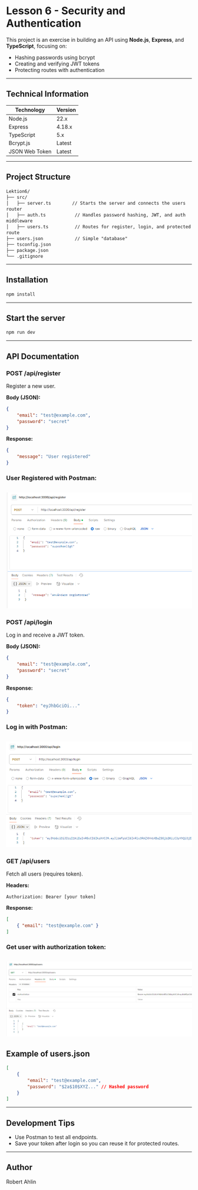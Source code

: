 
# Lesson 6 - Security and Authentication

This project is an exercise in building an API using **Node.js**, **Express**, and **TypeScript**, focusing on:
- Hashing passwords using bcrypt
- Creating and verifying JWT tokens
- Protecting routes with authentication

---

## Technical Information
| Technology | Version |
|---|---|
| Node.js | 22.x |
| Express | 4.18.x |
| TypeScript | 5.x |
| Bcrypt.js | Latest |
| JSON Web Token | Latest |

---

## Project Structure
```
Lektion6/
├── src/
│   ├── server.ts        // Starts the server and connects the users router
│   ├── auth.ts           // Handles password hashing, JWT, and auth middleware
│   ├── users.ts          // Routes for register, login, and protected route
├── users.json            // Simple "database"
├── tsconfig.json
├── package.json
└── .gitignore
```

---

## Installation
```bash
npm install
```

---

## Start the server
```bash
npm run dev
```

---

## API Documentation

### POST /api/register
Register a new user.

**Body (JSON):**
```json
{
    "email": "test@example.com",
    "password": "secret"
}
```

**Response:**
```json
{
    "message": "User registered"
}
```
### User Registered with Postman:
![User Registered with Postman](postman-register.png)
---

### POST /api/login
Log in and receive a JWT token.

**Body (JSON):**
```json
{
    "email": "test@example.com",
    "password": "secret"
}
```

**Response:**
```json
{
    "token": "eyJhbGciOi..."
}
```
### Log in with Postman:
![Log in with Postman](postman-login.png)
---

### GET /api/users
Fetch all users (requires token).

**Headers:**
```
Authorization: Bearer [your token]
```

**Response:**
```json
[
    { "email": "test@example.com" }
]
```
### Get user with authorization token:
![Get user with authorization token](postman-get-user.png)
---

## Example of users.json
```json
[
    {
        "email": "test@example.com",
        "password": "$2a$10$XYZ..." // Hashed password
    }
]
```

---

## Development Tips
- Use Postman to test all endpoints.
- Save your token after login so you can reuse it for protected routes.

---

## Author
Robert Ahlin
